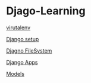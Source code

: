 # Djago-Learning

[virutalenv](virtualenv.md)

[Django setup]()


[Djagno FileSystem](Django%20FileSystem.md)

[Django Apps](Django%20Apps.md)

[Models](Models.md)